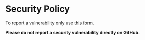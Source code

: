 # Security Policy

To report a vulnerability only use [this form](#).

**Please do not report a security vulnerability directly on GitHub.**
